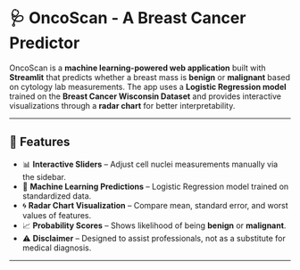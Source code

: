 # 🩺 OncoScan - A Breast Cancer Predictor  

OncoScan is a **machine learning-powered web application** built with **Streamlit** that predicts whether a breast mass is **benign** or **malignant** based on cytology lab measurements. The app uses a **Logistic Regression model** trained on the **Breast Cancer Wisconsin Dataset** and provides interactive visualizations through a **radar chart** for better interpretability.  

---

## 🚀 Features  

- 📊 **Interactive Sliders** – Adjust cell nuclei measurements manually via the sidebar.  
- 🧮 **Machine Learning Predictions** – Logistic Regression model trained on standardized data.  
- 🌀 **Radar Chart Visualization** – Compare mean, standard error, and worst values of features.  
- 📈 **Probability Scores** – Shows likelihood of being **benign** or **malignant**.   
- ⚠️ **Disclaimer** – Designed to assist professionals, not as a substitute for medical diagnosis.  

---


